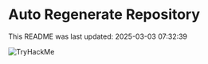 # Auto Regenerate Repository

This README was last updated: 2025-03-03 07:32:39

 ![TryHackMe](https://tryhackme.com/badge/533634)